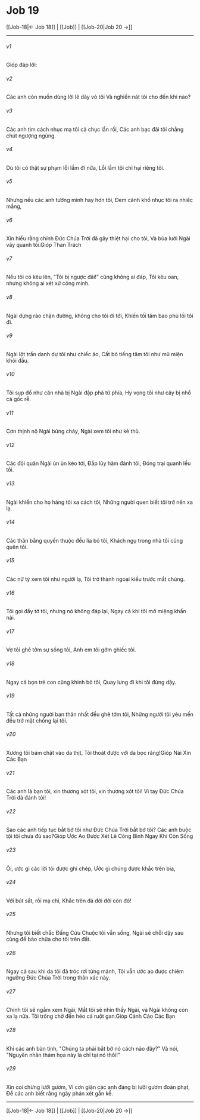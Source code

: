 # Job 19

[[Job-18|← Job 18]] | [[Job]] | [[Job-20|Job 20 →]]
***



###### v1 
Gióp đáp lời: 

###### v2 
Các anh còn muốn dùng lời lẽ dày vò tôi Và nghiền nát tôi cho đến khi nào? 

###### v3 
Các anh tìm cách nhục mạ tôi cả chục lần rồi, Các anh bạc đãi tôi chẳng chút ngượng ngùng. 

###### v4 
Dù tôi có thật sự phạm lỗi lầm đi nữa, Lỗi lầm tôi chỉ hại riêng tôi. 

###### v5 
Nhưng nếu các anh tưởng mình hay hơn tôi, Đem cảnh khổ nhục tôi ra nhiếc mắng, 

###### v6 
Xin hiểu rằng chính Đức Chúa Trời đã gây thiệt hại cho tôi, Và bủa lưới Ngài vây quanh tôi.Gióp Than Trách 

###### v7 
Nếu tôi có kêu lên, "Tôi bị ngược đãi!" cũng không ai đáp, Tôi kêu oan, nhưng không ai xét xử công minh. 

###### v8 
Ngài dựng rào chặn đường, không cho tôi đi tới, Khiến tối tăm bao phủ lối tôi đi. 

###### v9 
Ngài lột trần danh dự tôi như chiếc áo, Cất bỏ tiếng tăm tôi như mũ miện khỏi đầu. 

###### v10 
Tôi sụp đổ như căn nhà bị Ngài đập phá tứ phía, Hy vọng tôi như cây bị nhổ cả gốc rễ. 

###### v11 
Cơn thịnh nộ Ngài bừng cháy, Ngài xem tôi như kẻ thù. 

###### v12 
Các đội quân Ngài ùn ùn kéo tới, Đắp lũy hãm đánh tôi, Đóng trại quanh lều tôi. 

###### v13 
Ngài khiến cho họ hàng tôi xa cách tôi, Những người quen biết tôi trở nên xa lạ. 

###### v14 
Các thân bằng quyến thuộc đều lìa bỏ tôi, Khách ngụ trong nhà tôi cũng quên tôi. 

###### v15 
Các nữ tỳ xem tôi như người lạ, Tôi trở thành ngoại kiều trước mắt chúng. 

###### v16 
Tôi gọi đầy tớ tôi, nhưng nó không đáp lại, Ngay cả khi tôi mở miệng khẩn nài. 

###### v17 
Vợ tôi ghê tởm sự sống tôi, Anh em tôi gớm ghiếc tôi. 

###### v18 
Ngay cả bọn trẻ con cũng khinh bỏ tôi, Quay lưng đi khi tôi đứng dậy. 

###### v19 
Tất cả những người bạn thân nhất đều ghê tởm tôi, Những người tôi yêu mến đều trở mặt chống lại tôi. 

###### v20 
Xương tôi bám chặt vào da thịt, Tôi thoát được với da bọc răng!Gióp Nài Xin Các Bạn 

###### v21 
Các anh là bạn tôi, xin thương xót tôi, xin thương xót tôi! Vì tay Đức Chúa Trời đã đánh tôi! 

###### v22 
Sao các anh tiếp tục bắt bớ tôi như Đức Chúa Trời bắt bớ tôi? Các anh buộc tội tôi chưa đủ sao?Gióp Ước Ao Được Xét Lẽ Công Bình Ngay Khi Còn Sống 

###### v23 
Ôi, ước gì các lời tôi được ghi chép, Ước gì chúng được khắc trên bia, 

###### v24 
Với bút sắt, rồi mạ chì, Khắc trên đá đời đời còn đó! 

###### v25 
Nhưng tôi biết chắc Đấng Cứu Chuộc tôi vẫn sống, Ngài sẽ chỗi dậy sau cùng để bào chữa cho tôi trên đất. 

###### v26 
Ngay cả sau khi da tôi đã tróc rơi từng mảnh, Tôi vẫn ước ao được chiêm ngưỡng Đức Chúa Trời trong thân xác này. 

###### v27 
Chính tôi sẽ ngắm xem Ngài, Mắt tôi sẽ nhìn thấy Ngài, và Ngài không còn xa lạ nữa. Tôi trông chờ đến héo cả ruột gan.Gióp Cảnh Cáo Các Bạn 

###### v28 
Khi các anh bàn tính, "Chúng ta phải bắt bớ nó cách nào đây?" Và nói, "Nguyên nhân thảm họa này là chỉ tại nó thôi!" 

###### v29 
Xin coi chừng lưỡi gươm, Vì cơn giận các anh đáng bị lưỡi gươm đoán phạt, Để các anh biết rằng ngày phán xét gần kề.

***
[[Job-18|← Job 18]] | [[Job]] | [[Job-20|Job 20 →]]
